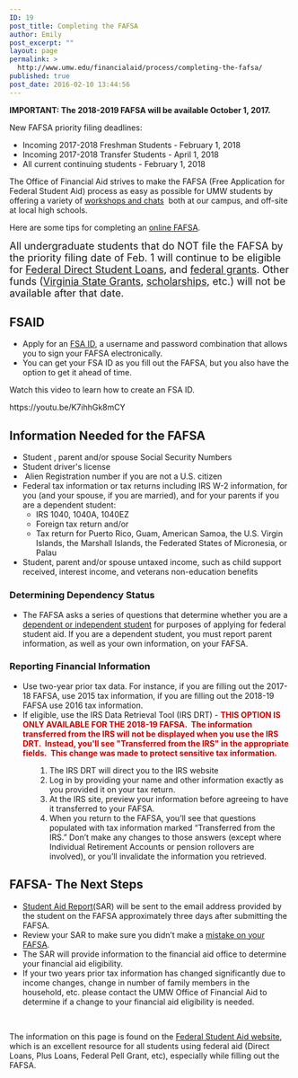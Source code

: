 ```yaml
---
ID: 19
post_title: Completing the FAFSA
author: Emily
post_excerpt: ""
layout: page
permalink: >
  http://www.umw.edu/financialaid/process/completing-the-fafsa/
published: true
post_date: 2016-02-10 13:44:56
---
```

<strong>IMPORTANT: The 2018-2019 FAFSA will be available October 1, 2017. </strong>

New FAFSA priority filing deadlines:
<ul>
 	<li>Incoming 2017-2018 Freshman Students - February 1, 2018</li>
 	<li>Incoming 2017-2018 Transfer Students - April 1, 2018</li>
 	<li>All current continuing students - February 1, 2018</li>
</ul>
The Office of Financial Aid strives to make the FAFSA (Free Application for Federal Student Aid) process as easy as possible for UMW students by offering a variety of <a href="http://www.umw.edu/financialaid/process/financial-aid-events/">workshops and chats</a>  both at our campus, and off-site at local high schools.

Here are some tips for completing an <a href="https://fafsa.ed.gov/">online FAFSA</a>.

<span style="font-size: large">All undergraduate students that do NOT file the FAFSA by the priority filing date of Feb. 1 will continue to be eligible for <a href="http://www.umw.edu/financialaid/types/loans/student-loans/">Federal Direct Student Loans</a>, and <a href="http://www.umw.edu/financialaid/types/federal-grants/">federal grants</a>. Other funds (<a href="http://www.umw.edu/financialaid/types/virginia-state-grants/">Virginia State Grants</a>, <a href="http://www.umw.edu/financialaid/types/scholarship-opportunities/">scholarships</a>, etc.) will not be available after that date.</span>
<h2>FSAID</h2>
<ul>
 	<li>Apply for an <a href="https://studentaid.ed.gov/sa/fafsa/filling-out/fsaid">FSA ID</a>, a username and password combination that allows you to sign your FAFSA electronically.</li>
 	<li>You can get your FSA ID as you fill out the FAFSA, but you also have the option to get it ahead of time.</li>
</ul>
<p style="text-align: justify">Watch this video to learn how to create an FSA ID.</p>
https://youtu.be/K7ihhGk8mCY
<h2>Information Needed for the FAFSA</h2>
<ul>
 	<li>Student , parent and/or spouse Social Security Numbers</li>
 	<li>Student driver's license</li>
 	<li> Alien Registration number if you are not a U.S. citizen</li>
 	<li>Federal tax information or tax returns including IRS W-2 information, for you (and your spouse, if you are married), and for your parents if you are a dependent student:
<ul>
 	<li>IRS 1040, 1040A, 1040EZ</li>
 	<li>Foreign tax return and/or</li>
 	<li>Tax return for Puerto Rico, Guam, American Samoa, the U.S. Virgin Islands, the Marshall Islands, the Federated States of Micronesia, or Palau</li>
</ul>
</li>
 	<li>Student, parent and/or spouse untaxed income, such as child support received, interest income, and veterans non-education benefits</li>
</ul>
<h3>Determining Dependency Status</h3>
<ul>
 	<li>The FAFSA asks a series of questions that determine whether you are a <a href="https://studentaid.ed.gov/sa/fafsa/filling-out/dependency">dependent or independent student</a> for purposes of applying for federal student aid. If you are a dependent student, you must report parent information, as well as your own information, on your FAFSA.</li>
</ul>
<h3>Reporting Financial Information</h3>
<ul>
 	<li>Use two-year prior tax data. For instance, if you are filling out the 2017-18 FAFSA, use 2015 tax information, if you are filling out the 2018-19 FAFSA use 2016 tax information.</li>
 	<li>If eligible, use the IRS Data Retrieval Tool (IRS DRT) - <span style="color: #c70000"><strong>THIS OPTION IS ONLY AVAILABLE FOR THE 2018-19 FAFSA.  The information transferred from the IRS will not be displayed when you use the IRS DRT.  Instead, you'll see "Transferred from the IRS" in the appropriate fields.  This change was made to protect sensitive tax information.
</strong></span></li>
</ul>
<ol>
 	<li style="list-style-type: none">
<ol>
 	<li style="list-style-type: none">
<ol>
 	<li>The IRS DRT will direct you to the IRS website</li>
 	<li>Log in by providing your name and other information exactly as you provided it on your tax return.</li>
 	<li>At the IRS site, preview your information before agreeing to have it transferred to your FAFSA.</li>
 	<li>When you return to the FAFSA, you’ll see that questions populated with tax information marked “Transferred from the IRS.” Don’t make any changes to those answers (except where Individual Retirement Accounts or pension rollovers are involved), or you’ll invalidate the information you retrieved.</li>
</ol>
</li>
</ol>
</li>
</ol>
<h2>FAFSA- The Next Steps</h2>
<ul>
 	<li><a href="https://studentaid.ed.gov/sa/fafsa/next-steps/student-aid-report">Student Aid Report</a>(SAR) will be sent to the email address provided by the student on the FAFSA approximately three days after submitting the FAFSA.</li>
 	<li>Review your SAR to make sure you didn’t make a <a href="https://studentaid.ed.gov/sa/fafsa/next-steps#correct-mistakes">mistake on your FAFSA</a>.</li>
 	<li>The SAR will provide information to the financial aid office to determine your financial aid eligibility.</li>
 	<li>If your two years prior tax information has changed significantly due to income changes, change in number of family members in the household, etc. please contact the UMW Office of Financial Aid to determine if a change to your financial aid eligibility is needed.</li>
</ul>
&nbsp;

The information on this page is found on the <a href="https://studentaid.ed.gov/sa/fafsa/filling-out">Federal Student Aid website</a>, which is an excellent resource for all students using federal aid (Direct Loans, Plus Loans, Federal Pell Grant, etc), especially while filling out the FAFSA.